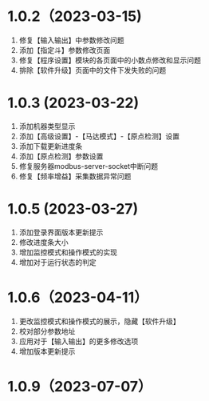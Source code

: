 
# 1.0.2（2023-03-15)
1. 修复【输入输出】中参数修改问题
2. 添加【指定斗】参数修改页面
3. 修复【程序设置】模块的各页面中的小数点修改和显示问题
4. 排除【软件升级】页面中的文件下发失败的问题

# 1.0.3 (2023-03-22)
1. 添加机器类型显示
2. 添加【高级设置】-【马达模式】-【原点检测】设置
3. 添加下载更新进度条
4. 添加【原点检测】参数设置
5. 修复服务器modbus-server-socket中断问题
6. 修复【频率增益】采集数据异常问题

# 1.0.5 (2023-03-27)
1. 添加登录界面版本更新提示
2. 修改进度条大小
3. 增加监控模式和操作模式的实现
4. 增加对于运行状态的判定

# 1.0.6（2023-04-11）
1. 更改监控模式和操作模式的展示，隐藏【软件升级】
2. 校对部分参数地址
3. 应用对于【输入输出】的更多修改选项
4. 增加版本更新提示

# 1.0.9（2023-07-07）